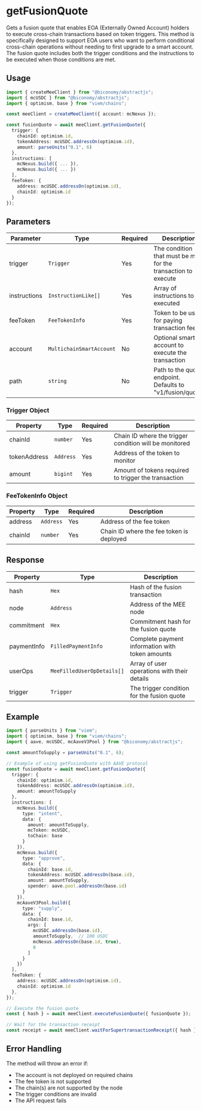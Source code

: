 # getFusionQuote

Gets a fusion quote that enables EOA (Externally Owned Account) holders to execute cross-chain transactions based on token triggers. This method is specifically designed to support EOA users who want to perform conditional cross-chain operations without needing to first upgrade to a smart account. The fusion quote includes both the trigger conditions and the instructions to be executed when those conditions are met.

## Usage

```typescript
import { createMeeClient } from "@biconomy/abstractjs";
import { mcUSDC } from "@biconomy/abstractjs";
import { optimism, base } from "viem/chains";

const meeClient = createMeeClient({ account: mcNexus });

const fusionQuote = await meeClient.getFusionQuote({
  trigger: {
    chainId: optimism.id,
    tokenAddress: mcUSDC.addressOn(optimism.id),
    amount: parseUnits("0.1", 6)
  },
  instructions: [
    mcNexus.build({ ... }),
    mcNexus.build({ ... })
  ],
  feeToken: {
    address: mcUSDC.addressOn(optimism.id),
    chainId: optimism.id
  }
});
```

## Parameters

| Parameter | Type | Required | Description |
|-----------|------|----------|-------------|
| trigger | `Trigger` | Yes | The condition that must be met for the transaction to execute |
| instructions | `InstructionLike[]` | Yes | Array of instructions to be executed |
| feeToken | `FeeTokenInfo` | Yes | Token to be used for paying transaction fees |
| account | `MultichainSmartAccount` | No | Optional smart account to execute the transaction |
| path | `string` | No | Path to the quote endpoint. Defaults to "v1/fusion/quote" |

### Trigger Object

| Property | Type | Required | Description |
|----------|------|----------|-------------|
| chainId | `number` | Yes | Chain ID where the trigger condition will be monitored |
| tokenAddress | `Address` | Yes | Address of the token to monitor |
| amount | `bigint` | Yes | Amount of tokens required to trigger the transaction |

### FeeTokenInfo Object

| Property | Type | Required | Description |
|----------|------|----------|-------------|
| address | `Address` | Yes | Address of the fee token |
| chainId | `number` | Yes | Chain ID where the fee token is deployed |

## Response

| Property | Type | Description |
|----------|------|-------------|
| hash | `Hex` | Hash of the fusion transaction |
| node | `Address` | Address of the MEE node |
| commitment | `Hex` | Commitment hash for the fusion quote |
| paymentInfo | `FilledPaymentInfo` | Complete payment information with token amounts |
| userOps | `MeeFilledUserOpDetails[]` | Array of user operations with their details |
| trigger | `Trigger` | The trigger condition for the fusion quote |

## Example

```typescript
import { parseUnits } from "viem";
import { optimism, base } from "viem/chains";
import { aave, mcUSDC, mcAaveV3Pool } from "@biconomy/abstractjs";

const amountToSupply = parseUnits("0.1", 6);

// Example of using getFusionQuote with AAVE protocol
const fusionQuote = await meeClient.getFusionQuote({
  trigger: {
    chainId: optimism.id,
    tokenAddress: mcUSDC.addressOn(optimism.id),
    amount: amountToSupply
  },
  instructions: [
    mcNexus.build({
      type: "intent",
      data: {
        amount: amountToSupply,
        mcToken: mcUSDC,
        toChain: base
      }
    }),
    mcNexus.build({
      type: "approve",
      data: {
        chainId: base.id,
        tokenAddress: mcUSDC.addressOn(base.id),
        amount: amountToSupply,
        spender: aave.pool.addressOn(base.id)
      }
    }),
    mcAaveV3Pool.build({
      type: "supply",
      data: {
        chainId: base.id,
        args: [
          mcUSDC.addressOn(base.id),
          amountToSupply,  // 100 USDC
          mcNexus.addressOn(base.id, true),
          0
        ]
      }
    })
  ],
  feeToken: {
    address: mcUSDC.addressOn(optimism.id),
    chainId: optimism.id
  },
});

// Execute the fusion quote
const { hash } = await meeClient.executeFusionQuote({ fusionQuote });

// Wait for the transaction receipt
const receipt = await meeClient.waitForSupertransactionReceipt({ hash });
```

## Error Handling

The method will throw an error if:
- The account is not deployed on required chains
- The fee token is not supported
- The chain(s) are not supported by the node
- The trigger conditions are invalid
- The API request fails
